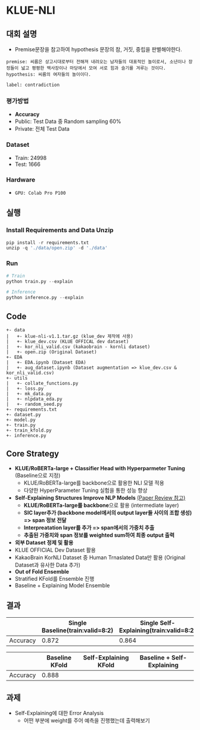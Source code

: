 # KLUE-NLI

## 대회 설명
- Premise문장을 참고하여 hypothesis 문장의 참, 거짓, 중립을 판별해야한다.

```
premise: 씨름은 상고시대로부터 전해져 내려오는 남자들의 대표적인 놀이로서, 소년이나 장정들이 넓고 평평한 백사장이나 마당에서 모여 서로 힘과 슬기를 겨루는 것이다.
hypothesis: 씨름의 여자들의 놀이이다.

label: contradiction
```

### 평가방법
- **Accuracy**
- Public: Test Data 중 Random sampling 60%
- Private: 전체 Test Data

### Dataset
- Train: 24998
- Test: 1666

### Hardware
- `GPU: Colab Pro P100`

## 실행

### Install Requirements and Data Unzip
```python
pip install -r requirements.txt
unzip -q './data/open.zip' -d './data'
```

### Run
```python
# Train
python train.py --explain

# Inference
python inference.py --explain
```

## Code

```
+- data
|   +- klue-nli-v1.1.tar.gz (klue_dev 제작에 사용)
|   +- klue_dev.csv (KLUE OFFICAL dev dataset)
|   +- kor_nli_valid.csv (kakaobrain - kornli dataset) 
|   +- open.zip (Original Dataset)
+- EDA
|   +- EDA.ipynb (Dataset EDA)
|   +- aug_dataset.ipynb (Dataset augmentation => klue_dev.csv & kor_nli_valid.csv)
+- utils
|   +- collate_functions.py
|   +- loss.py
|   +- mk_data.py
|   +- nlpdata_eda.py
|   +- random_seed.py
+- requirements.txt
+- dataset.py
+- model.py
+- train.py
+- train_kfold.py
+- inference.py
```

## Core Strategy
- **KLUE/RoBERTa-large + Classifier Head with Hyperparmeter Tuning** (Baseline으로 지정) 
  - KLUE/RoBERTa-large를 backbone으로 활용한 NLI 모델 적용
  - 다양한 HyperParameter Tuning 실험을 통한 성능 향상
- **Self-Explaining Structures Improve NLP Models** [(Paper Review 참고)](https://jjonhwa.github.io/booststudy/2022/02/21/booststudy-paper-Self_Explaining_Structures_Improve_NLP_Models/)
  -  **KLUE/RoBERTa-large를 backbone**으로 활용 (intermediate layer)
  -  **SIC layer추가 (backbone model에서의 output layer들 사이의 조합 생성) => span 정보 전달**
  -  **Interpreatation layer를 추가 => span에서의 가중치 추출**
  -  **추출된 가중치와 span 정보를 weighted sum하여 최종 output 출력**
-  **외부 Dataset 정제 및 활용**
  - KLUE OFFICIAL Dev Dataset 활용
  - KakaoBrain KorNLI Dataset 중 Human Trnaslated Data만 활용 (Original Dataset과 유사한 Data 추가)
-  **Out of Fold Ensemble**
  - Stratified KFold를 Ensemble 진행
  - Baseline + Explaining Model Ensemble

## 결과
||Single Baseline(train:valid=8:2)|Single Self-Explaining(train:valid=8:2)|
|---|---|---|
|Accuracy|0.872|0.864|

||Baseline KFold|Self-Explaining KFold|Baseline + Self-Explaining|
|---|---|---|---|
|Accuracy|0.888|||

## 과제
- Self-Explaining에 대한 Error Analysis
  - 어떤 부분에 weight를 주어 예측을 진행했는데 출력해보기
